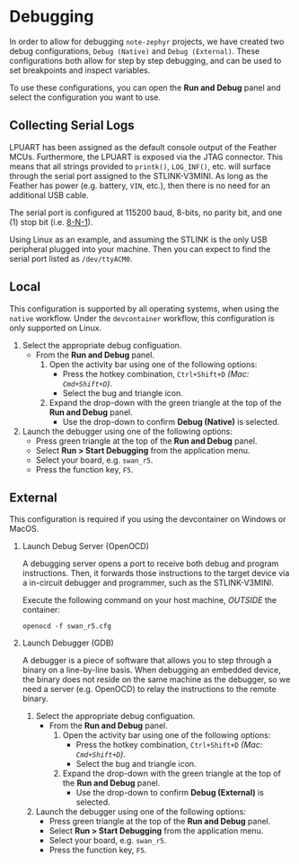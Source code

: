 # Debugging

In order to allow for debugging `note-zephyr` projects, we have created two debug configurations, `Debug (Native)` and `Debug (External)`. These configurations both allow for step by step debugging, and can be used to set breakpoints and inspect variables.

To use these configurations, you can open the **Run and Debug** panel and select the configuration you want to use.

## Collecting Serial Logs

LPUART has been assigned as the default console output of the Feather MCUs. Furthermore,
the LPUART is exposed via the JTAG connector. This means that all strings provided to `printk()`, `LOG_INF()`, etc. will surface through the serial port assigned to the STLINK-V3MINI.
As long as the Feather has power (e.g. battery, `VIN`, etc.), then there is no need for an additional USB cable.

The serial port is configured at 115200 baud, 8-bits, no parity bit, and one (1)
stop bit (i.e. [8-N-1](https://en.wikipedia.org/wiki/8-N-1)).

Using Linux as an example, and assuming the STLINK is the only USB peripheral
plugged into your machine. Then you can expect to find the serial port listed
as `/dev/ttyACM0`.

## Local

This configuration is supported by all operating systems, when using the `native` workflow. Under the `devcontainer` workflow, this configuration is only supported on Linux.

   1. Select the appropriate debug configuation.
      - From the **Run and Debug** panel.
        1. Open the activity bar using one of the following options:
           - Press the hotkey combination, `Ctrl+Shift+D` _(Mac: `Cmd+Shift+D`)_.
           - Select the bug and triangle icon.
        1. Expand the drop-down with the green triangle at the top of the
           **Run and Debug** panel.
           - Use the drop-down to confirm **Debug (Native)** is selected.
   1. Launch the debugger using one of the following options:
      - Press green triangle at the top of the **Run and Debug** panel.
      - Select **Run > Start Debugging** from the application menu.
      - Select your board, e.g. `swan_r5`.
      - Press the function key, `F5`.

## External

This configuration is required if you using the devcontainer on Windows or MacOS.

1. Launch Debug Server (OpenOCD)

   A debugging server opens a port to receive both debug and program
   instructions. Then, it forwards those instructions to the target
   device via a in-circuit debugger and programmer, such as the STLINK-V3MINI.

   Execute the following command on your host machine, _OUTSIDE_ the container:

   ```none
   openocd -f swan_r5.cfg
   ```

1. Launch Debugger (GDB)

   A debugger is a piece of software that allows you to step through a binary
   on a line-by-line basis. When debugging an embedded device, the binary does
   not reside on the same machine as the debugger, so we need a server (e.g.
   OpenOCD) to relay the instructions to the remote binary.

   1. Select the appropriate debug configuation.
      - From the **Run and Debug** panel.
        1. Open the activity bar using one of the following options:
           - Press the hotkey combination, `Ctrl+Shift+D` _(Mac: `Cmd+Shift+D`)_.
           - Select the bug and triangle icon.
        1. Expand the drop-down with the green triangle at the top of the
           **Run and Debug** panel.
           - Use the drop-down to confirm **Debug (External)** is selected.
   1. Launch the debugger using one of the following options:
      - Press green triangle at the top of the **Run and Debug** panel.
      - Select **Run > Start Debugging** from the application menu.
      - Select your board, e.g. `swan_r5`.
      - Press the function key, `F5`.
